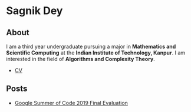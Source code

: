 # Sagnik Dey
## About
I am a third year undergraduate pursuing a major in **Mathematics and Scientific Computing** at the **Indian Institute of Technology, Kanpur**. I am interested in the field of **Algorithms and Complexity Theory**.
* [CV](Latest%20Resume.pdf)
## Posts
* [Google Summer of Code 2019 Final Evaluation](GSoC)
